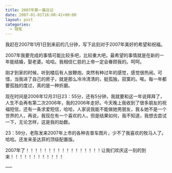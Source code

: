 ```yaml
---
title: 2007年第一篇日记
date: 2007-01-01T16:00:41+00:00
layout: post
categories:
  - 随笔
---
```

我赶在2007年1月1日到来前的几分钟，写下此刻对于2007年美好的希望和祝福。

2007年我要完成的事情可能比较多吧，比较重大吧，最希望的事情就是在新的一年能结婚，娶老婆。哈哈。我相信仁慈的上帝一定会眷顾我的。呵呵。

刚才到家的时候，听到楼后有人放鞭炮，突然有种过年的感觉，感觉很热闹。可惜，当我进了自己的房子，就是那么冷冷清清的，挺孤独，寂寞的。唉。每一年都要孤独的度过，真的是一种折磨。

现在时间是2006年12月31日23：55分，还有5分钟，我就要和这一年说拜拜了，人生不会再有第二次2006年，我的2006年走好。今天晚上我收到了很多朋友的祝福短信，还有一条求爱短信，哈哈，人家说我能不能做她男朋友，我＆她不是一个世界的人，再说，我现在有一个喜欢的人，但是结果如何，我不知道，我想去尝试一下，无论怎样，这是我的劫数。

23：59分，老陈发来2007年上市的各种吉普车图片，少不了我喜欢的牧马人了。哈哈。还发来圣达菲的顶级配置版。

2007年了！！！！！！！！！！！！！！！！！让我们欢庆这一刻的到来！！！！！！！！！！！！

—–